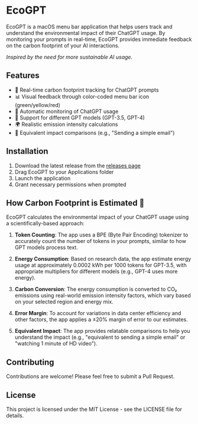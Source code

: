 # EcoGPT

EcoGPT is a macOS menu bar application that helps users track and understand the environmental impact of their ChatGPT usage. By monitoring your prompts in real-time, EcoGPT provides immediate feedback on the carbon footprint of your AI interactions.

*Inspired by the need for more sustainable AI usage.*

## Features

- 🍃 Real-time carbon footprint tracking for ChatGPT prompts
- 📊 Visual feedback through color-coded menu bar icon (green/yellow/red)
- 🔄 Automatic monitoring of ChatGPT usage
- 📱 Support for different GPT models (GPT-3.5, GPT-4)
- 🌍 Realistic emission intensity calculations
- 📝 Equivalent impact comparisons (e.g., "Sending a simple email")

## Installation

1. Download the latest release from the [releases page](https://github.com/yourusername/ecogpt/releases)
2. Drag EcoGPT to your Applications folder
3. Launch the application
4. Grant necessary permissions when prompted

## How Carbon Footprint is Estimated 🌱

EcoGPT calculates the environmental impact of your ChatGPT usage using a scientifically-based approach:

1. **Token Counting**: The app uses a BPE (Byte Pair Encoding) tokenizer to accurately count the number of tokens in your prompts, similar to how GPT models process text.

2. **Energy Consumption**: Based on research data, the app estimate energy usage at approximately 0.0002 kWh per 1000 tokens for GPT-3.5, with appropriate multipliers for different models (e.g., GPT-4 uses more energy).

3. **Carbon Conversion**: The energy consumption is converted to CO₂ emissions using real-world emission intensity factors, which vary based on your selected region and energy mix.

4. **Error Margin**: To account for variations in data center efficiency and other factors, the app applies a ±20% margin of error to our estimates.

5. **Equivalent Impact**: The app provides relatable comparisons to help you understand the impact (e.g., "equivalent to sending a simple email" or "watching 1 minute of HD video").

## Contributing

Contributions are welcome! Please feel free to submit a Pull Request.

## License

This project is licensed under the MIT License - see the LICENSE file for details.



